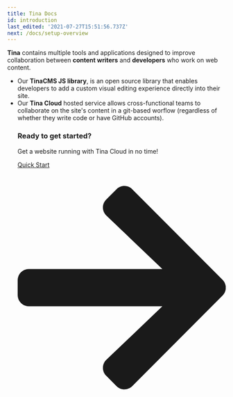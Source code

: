 ```yaml
---
title: Tina Docs
id: introduction
last_edited: '2021-07-27T15:51:56.737Z'
next: /docs/setup-overview
---
```


**Tina** contains multiple tools and applications designed to improve collaboration between **content writers** and **developers** who work on web content.

- Our **TinaCMS JS library**, is an open source library that enables developers to add a custom visual editing experience directly into their site.
- Our **Tina Cloud** hosted service allows cross-functional teams to collaborate on the site's content in a git-based worflow (regardless of whether they write code or have GitHub accounts).
  <div class="callout">
    <img className="learnImage" src="../img/tina-laptop.png" alt="" />
    <div>
    <h3>Ready to get started?</h3>
    <p>Get a website running with Tina Cloud in no time!</P>
    <a href="/docs/setup-overview/" class="calloutButton">Quick Start <svg stroke="currentColor" fill="currentColor" stroke-width="0" viewBox="0 0 448 512" xmlns="http://www.w3.org/2000/svg"><path d="M190.5 66.9l22.2-22.2c9.4-9.4 24.6-9.4 33.9 0L441 239c9.4 9.4 9.4 24.6 0 33.9L246.6 467.3c-9.4 9.4-24.6 9.4-33.9 0l-22.2-22.2c-9.5-9.5-9.3-25 .4-34.3L311.4 296H24c-13.3 0-24-10.7-24-24v-32c0-13.3 10.7-24 24-24h287.4L190.9 101.2c-9.8-9.3-10-24.8-.4-34.3z"></path></svg></a>
    </div>
  </div>
